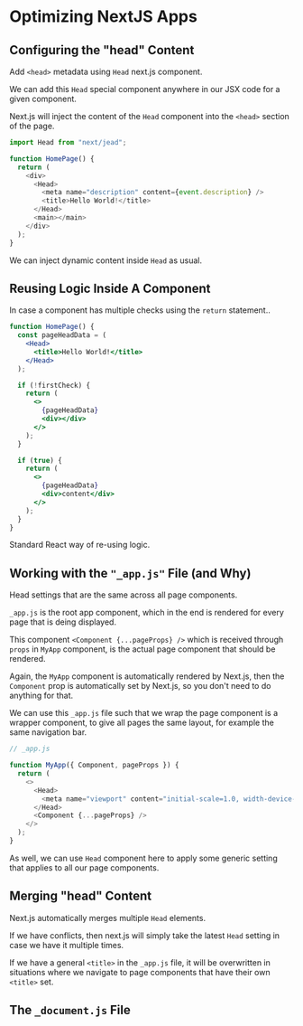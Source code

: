 # Optimizing NextJS Apps

## Configuring the "head" Content

Add `<head>` metadata using `Head` next.js component.

We can add this `Head` special component anywhere in our JSX code for a given component.

Next.js will inject the content of the `Head` component into the `<head>` section of the page.

```js
import Head from "next/jead";

function HomePage() {
  return (
    <div>
      <Head>
        <meta name="description" content={event.description} />
        <title>Hello World!</title>
      </Head>
      <main></main>
    </div>
  );
}
```

We can inject dynamic content inside `Head` as usual.

## Reusing Logic Inside A Component

In case a component has multiple checks using the `return` statement..

```jsx
function HomePage() {
  const pageHeadData = (
    <Head>
      <title>Hello World!</title>
    </Head>
  );

  if (!firstCheck) {
    return (
      <>
        {pageHeadData}
        <div></div>
      </>
    );
  }

  if (true) {
    return (
      <>
        {pageHeadData}
        <div>content</div>
      </>
    );
  }
}
```

Standard React way of re-using logic.

## Working with the `"_app.js"` File (and Why)

Head settings that are the same across all page components.

`_app.js` is the root app component, which in the end is rendered for every page that is deing displayed.

This component `<Component {...pageProps} />` which is received through `props` in `MyApp` component, is the actual page component that should be rendered.

Again, the `MyApp` component is automatically rendered by Next.js, then the `Component` prop is automatically set by Next.js, so you don't need to do anything for that.

We can use this `_app.js` file such that we wrap the page component is a wrapper component, to give all pages the same layout, for example the same navigation bar.

```js
// _app.js

function MyApp({ Component, pageProps }) {
  return (
    <>
      <Head>
        <meta name="viewport" content="initial-scale=1.0, width-device-width" />
      </Head>
      <Component {...pageProps} />
    </>
  );
}
```

As well, we can use `Head` component here to apply some generic setting that applies to all our page components.

## Merging "head" Content

Next.js automatically merges multiple `Head` elements.

If we have conflicts, then next.js will simply take the latest `Head` setting in case we have it multiple times.

If we have a general `<title>` in the `_app.js` file, it will be overwritten in situations where we navigate to page components that have their own `<title>` set.

## The `_document.js` File
